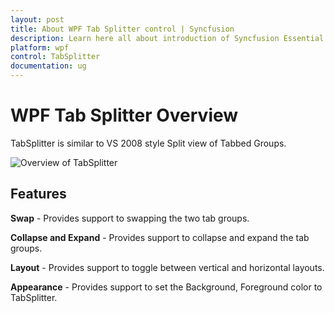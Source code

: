 ```yaml
---
layout: post
title: About WPF Tab Splitter control | Syncfusion
description: Learn here all about introduction of Syncfusion Essential Studio WPF Tab Splitter control, its elements and more.
platform: wpf
control: TabSplitter
documentation: ug
---
```


# WPF Tab Splitter Overview

TabSplitter is similar to VS 2008 style Split view of Tabbed Groups.

![Overview of TabSplitter](Overview_images/overview.png)

## Features

**Swap** - Provides support to swapping the two tab groups.

**Collapse and Expand** - Provides support to collapse and expand the tab groups.

**Layout** - Provides support to toggle between vertical and horizontal layouts.

**Appearance** - Provides support to set the Background, Foreground color to TabSplitter.
